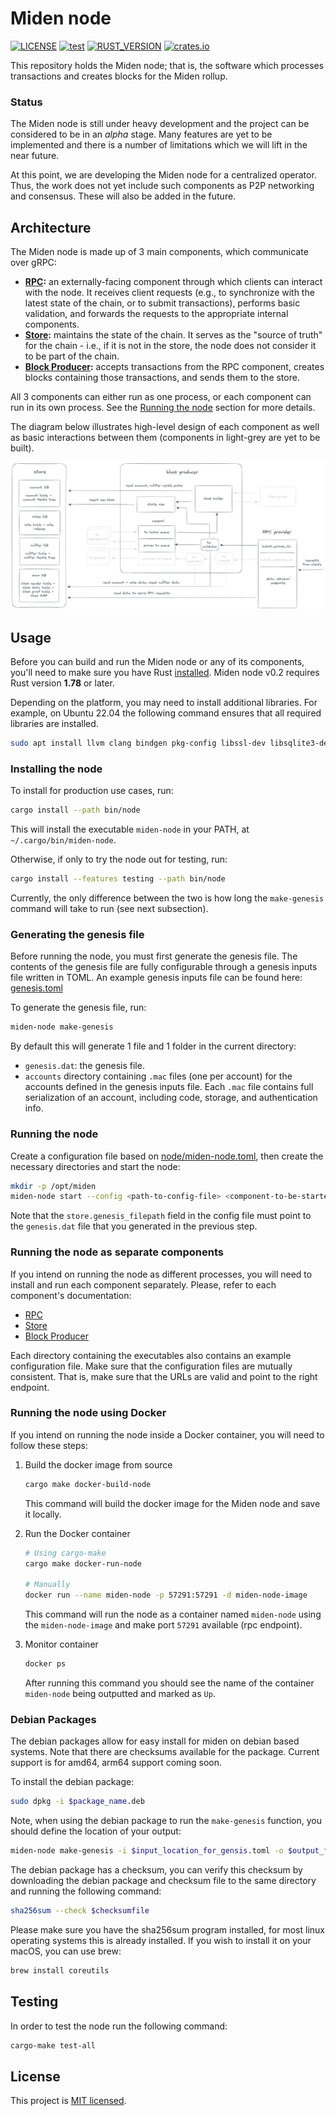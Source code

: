 # Miden node

[![LICENSE](https://img.shields.io/badge/license-MIT-blue.svg)](https://github.com/0xPolygonMiden/miden-node/blob/main/LICENSE)
[![test](https://github.com/0xPolygonMiden/miden-node/actions/workflows/test.yml/badge.svg)](https://github.com/0xPolygonMiden/miden-node/actions/workflows/test.yml)
[![RUST_VERSION](https://img.shields.io/badge/rustc-1.78+-lightgray.svg)]()
[![crates.io](https://img.shields.io/crates/v/miden-node)](https://crates.io/crates/miden-node)

This repository holds the Miden node; that is, the software which processes transactions and creates blocks for the Miden rollup.

### Status

The Miden node is still under heavy development and the project can be considered to be in an _alpha_ stage. Many features are yet to be implemented and there is a number of limitations which we will lift in the near future.

At this point, we are developing the Miden node for a centralized operator. Thus, the work does not yet include such components as P2P networking and consensus. These will also be added in the future.

## Architecture

The Miden node is made up of 3 main components, which communicate over gRPC:

- **[RPC](rpc):** an externally-facing component through which clients can interact with the node. It receives client requests (e.g., to synchronize with the latest state of the chain, or to submit transactions), performs basic validation, and forwards the requests to the appropriate internal components.
- **[Store](store):** maintains the state of the chain. It serves as the "source of truth" for the chain - i.e., if it is not in the store, the node does not consider it to be part of the chain.
- **[Block Producer](block-producer):** accepts transactions from the RPC component, creates blocks containing those transactions, and sends them to the store.

All 3 components can either run as one process, or each component can run in its own process. See the [Running the node](#running-the-node) section for more details.

The diagram below illustrates high-level design of each component as well as basic interactions between them (components in light-grey are yet to be built).

![Architecture diagram](./assets/architecture.png)

## Usage

Before you can build and run the Miden node or any of its components, you'll need to make sure you have Rust [installed](https://www.rust-lang.org/tools/install). Miden node v0.2 requires Rust version **1.78** or later.

Depending on the platform, you may need to install additional libraries. For example, on Ubuntu 22.04 the following command ensures that all required libraries are installed.

```sh
sudo apt install llvm clang bindgen pkg-config libssl-dev libsqlite3-dev
```

### Installing the node

To install for production use cases, run:

```sh
cargo install --path bin/node
```

This will install the executable `miden-node` in your PATH, at `~/.cargo/bin/miden-node`.

Otherwise, if only to try the node out for testing, run:

```sh
cargo install --features testing --path bin/node
```

Currently, the only difference between the two is how long the `make-genesis` command will take to run (see next subsection).

### Generating the genesis file

Before running the node, you must first generate the genesis file. The contents of the genesis file are fully configurable through a genesis inputs file written in TOML. An example genesis inputs file can be found here: [genesis.toml](bin/node/genesis.toml)

To generate the genesis file, run:

```sh
miden-node make-genesis
```

By default this will generate 1 file and 1 folder in the current directory:

- `genesis.dat`: the genesis file.
- `accounts` directory containing `.mac` files (one per account) for the accounts defined in the genesis inputs file. Each `.mac` file contains full serialization of an account, including code, storage, and authentication info.

### Running the node

Create a configuration file based on [node/miden-node.toml](bin/node/miden-node.toml), then create the necessary directories and start the node:

```sh
mkdir -p /opt/miden
miden-node start --config <path-to-config-file> <component-to-be-started>
```

Note that the `store.genesis_filepath` field in the config file must point to the `genesis.dat` file that you generated in the previous step.

### Running the node as separate components

If you intend on running the node as different processes, you will need to install and run each component separately.
Please, refer to each component's documentation:

- [RPC](rpc/README.md#usage)
- [Store](store/README.md#usage)
- [Block Producer](block-producer/README.md#usage)

Each directory containing the executables also contains an example configuration file. Make sure that the configuration files are mutually consistent. That is, make sure that the URLs are valid and point to the right endpoint.

### Running the node using Docker

If you intend on running the node inside a Docker container, you will need to follow these steps:

1. Build the docker image from source

   ```sh
   cargo make docker-build-node
   ```

   This command will build the docker image for the Miden node and save it locally.

2. Run the Docker container

   ```sh
   # Using cargo-make
   cargo make docker-run-node

   # Manually
   docker run --name miden-node -p 57291:57291 -d miden-node-image
   ```

   This command will run the node as a container named `miden-node` using the `miden-node-image` and make port `57291` available (rpc endpoint).

3. Monitor container

   ```sh
   docker ps
   ```

    After running this command you should see the name of the container `miden-node` being outputted and marked as `Up`.

### Debian Packages

The debian packages allow for easy install for miden on debian based systems. Note that there are checksums available for the package.
Current support is for amd64, arm64 support coming soon.

To install the debian package:

```sh
sudo dpkg -i $package_name.deb
```

Note, when using the debian package to run the `make-genesis` function, you should define the location of your output:

```sh
miden-node make-genesis -i $input_location_for_gensis.toml -o $output_for_gensis.dat_and_accounts
```

The debian package has a checksum, you can verify this checksum by downloading the debian package and checksum file to the same directory and running the following command:

```sh
sha256sum --check $checksumfile
```

Please make sure you have the sha256sum program installed, for most linux operating systems this is already installed. If you wish to install it on your macOS, you can use brew:

```sh
brew install coreutils
```

## Testing

In order to test the node run the following command:

```sh
cargo-make test-all
```

## License

This project is [MIT licensed](./LICENSE).
